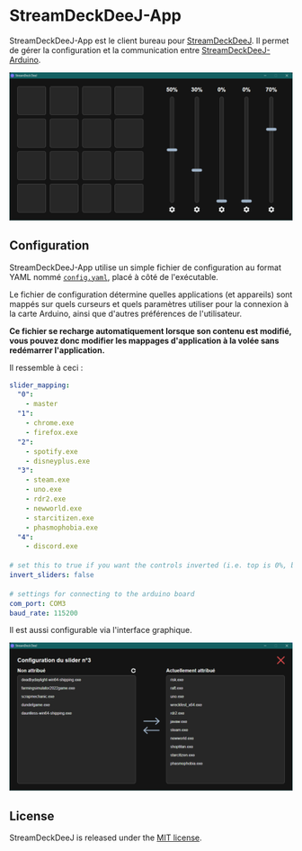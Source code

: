 # StreamDeckDeeJ-App

StreamDeckDeeJ-App est le client bureau pour [StreamDeckDeeJ](https://github.com/lachaux-remi/StreamDeckDeeJ). Il permet de gérer la configuration et la communication entre [StreamDeckDeeJ-Arduino](https://github.com/lachaux-remi/StreamDeckDeeJ-Arduino).

![app](./assets/StreamDeckDeeJ.png)

## Configuration

StreamDeckDeeJ-App utilise un simple fichier de configuration au format YAML nommé [`config.yaml`](./config.yaml), placé à côté de l'exécutable.

Le fichier de configuration détermine quelles applications (et appareils) sont mappés sur quels curseurs et quels paramètres utiliser pour la connexion à la carte Arduino, ainsi que d'autres préférences de l'utilisateur.

**Ce fichier se recharge automatiquement lorsque son contenu est modifié, vous pouvez donc modifier les mappages d'application à la volée sans redémarrer l'application.**

Il ressemble à ceci :

```yaml
slider_mapping:
  "0":
    - master
  "1":
    - chrome.exe
    - firefox.exe
  "2":
    - spotify.exe
    - disneyplus.exe
  "3":
    - steam.exe
    - uno.exe
    - rdr2.exe
    - newworld.exe
    - starcitizen.exe
    - phasmophobia.exe
  "4":
    - discord.exe
    
# set this to true if you want the controls inverted (i.e. top is 0%, bottom is 100%)
invert_sliders: false

# settings for connecting to the arduino board
com_port: COM3
baud_rate: 115200
```

Il est aussi configurable via l'interface graphique.

![app](./assets/StreamDeckDeeJ-config-slider.png)

## License
StreamDeckDeeJ is released under the [MIT license](./LICENSE).

